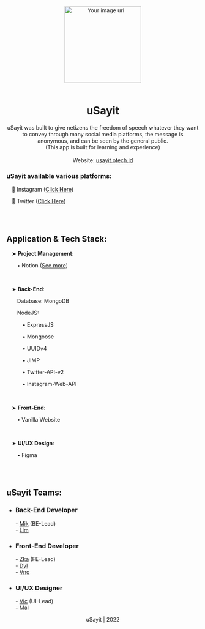 <div align="center">
	<img src="https://github.com/OctaTech-org/uSayit/blob/main/uSayit.png?raw=true" alt="Your image url" width="200" height="200">
	<br><br>
	<h1>uSayit</h1>
	<p>
		uSayit was built to give netizens the freedom of speech whatever they want to convey through many social media platforms, the message is anonymous, and can be seen by the general public. <br>
		(This app is built for learning and experience) <br><br>
		Website: <a href="https://usayit.otech.id">usayit.otech.id</a>
	</p>
</div>
<div>    
	<h3>uSayit available various platforms:</h3>
	<p>&emsp;🔹 Instagram (<a href="https://www.instagram.com/usayit.id">Click Here</a>) </p>
	<p>&emsp;🔹 Twitter (<a href="https://twitter.com/usayit_">Click Here</a>)</p>
</div>
    
<br><br>

<h2>Application & Tech Stack:</h2>
<p>&emsp;➤ <b>Project Management</b>:</p>
<p>&emsp;&emsp;• Notion (<a href="Project Mono.md">See more</a>)</p>
<br>
<p>&emsp;➤ <b>Back-End</b>:</p>
<p>&emsp;&emsp;Database: MongoDB</p>
<p>&emsp;&emsp;NodeJS: </p>
<p>&emsp;&emsp;&emsp;• ExpressJS</p>
<p>&emsp;&emsp;&emsp;• Mongoose</p>
<p>&emsp;&emsp;&emsp;• UUIDv4</p>
<p>&emsp;&emsp;&emsp;• JIMP</p>
<p>&emsp;&emsp;&emsp;• Twitter-API-v2</p>
<p>&emsp;&emsp;&emsp;• Instagram-Web-API</p>
<br>
<p>&emsp;➤ <b>Front-End</b>:</p>
<p>&emsp;&emsp;• Vanilla Website</p>
<br>
<p>&emsp;➤ <b>UI/UX Design</b>:</p>
<p>&emsp;&emsp;• Figma</p>

<br><br>

<h2>uSayit Teams:</h2>

- <h3>Back-End Developer</h3>
    - <a href="https://github.com/Asadaaaaa">Mik</a> (BE-Lead)<br>
    - <a href="https://github.com/ta-lim">Lim</a><br>
    
- <h3>Front-End Developer</h3>
    - <a href="https://github.com/zkazharan">Zka</a> (FE-Lead)<br>
    - <a href="https://github.com/InnakaDylee">Dyl</a><br>
    - <a href="https://github.com/vanosyma">Vno</a><br>
 
- <h3>UI/UX Designer</h3>
    - <a href="https://github.com/victoryusei">Vic</a> (UI-Lead)<br>
    - Mal<br>

<p align="center">uSayit | 2022</p>
